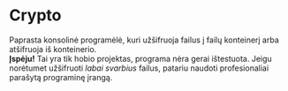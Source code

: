 # Crypto
Paprasta konsolinė programėlė, kuri užšifruoja failus į failų konteinerį arba atšifruoja iš konteinerio. <br>
**Įspėju!** Tai yra tik hobio projektas, programa nėra gerai ištestuota. Jeigu norėtumet užšifruoti *labai svarbius* failus, patariu naudoti profesionaliai parašytą programinę įrangą.

